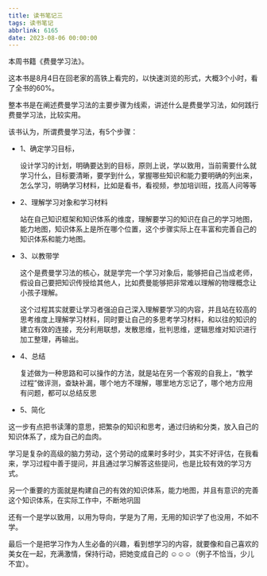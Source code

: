 ```yaml
---
title: 读书笔记三
tags: 读书笔记
abbrlink: 6165
date: 2023-08-06 00:00:00
---
```


本周书籍《费曼学习法》。

这本书是8月4日在回老家的高铁上看完的，以快速浏览的形式，大概3个小时，看了全书的60%。

整本书是在阐述费曼学习法的主要步骤为线索，讲述什么是费曼学习法，如何践行费曼学习法，比较实用。

该书认为，所谓费曼学习法，有5个步骤：
- 1、确定学习目标，

    设计学习的计划，明确要达到的目标，原则上说，学以致用，当前需要什么就学习什么，目标要清晰，要学到什么，掌握哪些知识和能力要明确的列出来，怎么学习，明确学习材料，比如是看书，看视频，参加培训班，找高人问等等

- 2、理解学习对象和学习材料

     站在自己知识框架和知识体系的维度，理解要学习的知识在自己的学习地图，能力地图，知识体系上是所在哪个位置，这个步骤实际上在丰富和完善自己的知识体系和能力地图。

- 3、以教带学
    
    这个是费曼学习法的核心，就是学完一个学习对象后，能够把自己当成老师，假设自己要把知识传授给其他人，比如费曼能够把非常难以理解的物理概念让小孩子理解。

    这个过程其实就要让学习者强迫自己深入理解要学习的内容，并且站在较高的思考维度上理解学习材料，同时要让自己的多思考学习材料，和以往的知识的建立有效的连接，充分利用联想，发散思维，批判思维，逻辑思维对知识进行加工整理，再输出。

- 4、总结

    复述做为一种思路和可以操作的方法，就是站在另一个客观的自我上，“教学过程”做评测，查缺补漏，哪个地方不理解，哪里地方忘记了，哪个地方应用有问题，都可以总结反思

- 5、简化

这一步有点把书读薄的意思，把繁杂的知识和思考，通过归纳和分类，放入自己的知识体系了，成为自己的血肉。

学习是复杂的高级的脑力劳动，这个劳动的成果时多时少，其实不好评估，在我看来，学习过程中善于提问，并且通过学习解答这些提问，也是比较有效的学习方式。

另一个重要的方面就是构建自己的有效的知识体系，能力地图，并且有意识的完善这个知识体系，在实际工作中，不断地巩固

还有一个是学以致用，以用为导向，学是为了用，无用的知识学了也没用，不如不学。

最后一个是把学习作为人生必备的兴趣，看到想学习的内容，就要像和自己喜欢的美女在一起，充满激情，保持行动，把她变成自己的 ☺☺☺（例子不恰当，少儿不宜）。







